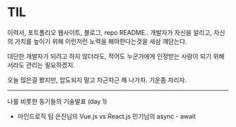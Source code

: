 # TIL

이력서, 포트폴리오 웹사이트, 블로그, repo README..
개발자가 자신을 알리고, 자신의 가치를 높이기 위해 이런저런 노력을 해야한다는것을 새삼 깨닫는다.

대단한 개발자가 되려고 하지 않더라도, 적어도 누군가에게 인정받는 사람이 되기 위해서라도 관리는 필요하겠지.

오늘 많은걸 봤지만, 압도되지 말고 차근차근 해 나가자. 기운좀 차리자.

---

나를 비롯한 동기들의 기술발표 (day 1)

- 마인드로직 팀
은진님의 Vue.js vs React.js
민기님의 async - await
<!--stackedit_data:
eyJoaXN0b3J5IjpbMTQ5ODYwOTQ2NV19
-->